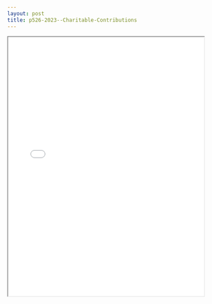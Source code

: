 ```yaml
---
layout: post
title: p526-2023--Charitable-Contributions
---
```


<div class="pdf-container">
<iframe src="/ea//_pdf-2-md/p526-2023--Charitable-Contributions.pdf" height="600" width="90%" allowFullScreen="true"></iframe>
</div>

